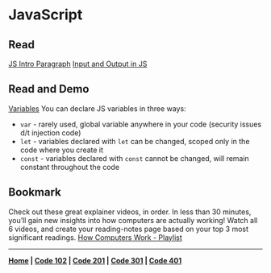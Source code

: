 # JavaScript

## Read
[JS Intro Paragraph](https://developer.mozilla.org/en-US/docs/Web/JavaScript)
[Input and Output in JS](https://code-maven.com/input-output-in-plain-javascript)

## Read and Demo
[Variables](https://www.w3schools.com/js/js_variables.asp)
You can declare JS variables in three ways:
- `var` - rarely used, global variable anywhere in your code (security issues d/t injection code)
- `let` - variables declared with `let` can be changed, scoped only in the code where you create it
- `const` - variables declared with `const` cannot be changed, will remain constant throughout the code

## Bookmark
Check out these great explainer videos, in order. In less than 30 minutes, you’ll gain new insights into how computers are actually working! Watch all 6 videos, and create your reading-notes page based on your top 3 most significant readings.
[How Computers Work - Playlist](https://www.youtube.com/playlist?list=PLzdnOPI1iJNcsRwJhvksEo1tJqjIqWbN-)


***

**[Home](README.md) | [Code 102](102.md) | [Code 201](201.md) | [Code 301](301.md) | [Code 401](401.md)**